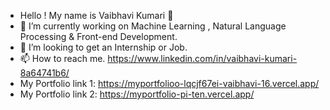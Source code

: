 - Hello ! My name is Vaibhavi Kumari 👋
- 👀 I’m currently working on Machine Learning , Natural Language Processing & Front-end Development.
- 💞️ I’m looking to get an Internship or Job.
- 📫 How to reach me. https://www.linkedin.com/in/vaibhavi-kumari-8a64741b6/
-    My Portfolio link 1: https://myportfolioo-lqcjf67ei-vaibhavi-16.vercel.app/
-    My Portfolio link 2: https://myportfolio-pi-ten.vercel.app/
